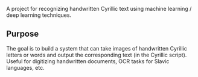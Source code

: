 A project for recognizing handwritten Cyrillic text using machine learning / deep learning techniques.

## Purpose

The goal is to build a system that can take images of handwritten Cyrillic letters or words and output the corresponding text (in the Cyrillic script). Useful for digitizing handwritten documents, OCR tasks for Slavic languages, etc.
